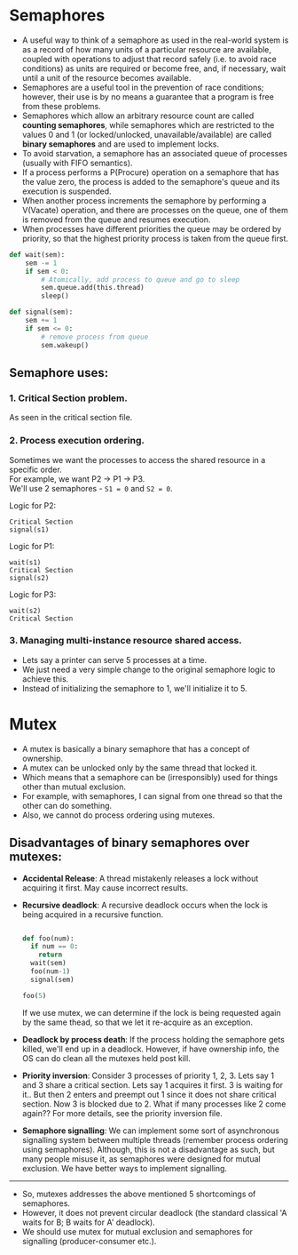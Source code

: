 # Semaphores

- A useful way to think of a semaphore as used in the real-world system is as a record of how many units of a particular resource are available, coupled with operations to adjust that record safely (i.e. to avoid race conditions) as units are required or become free, and, if necessary, wait until a unit of the resource becomes available.
- Semaphores are a useful tool in the prevention of race conditions; however, their use is by no means a guarantee that a program is free from these problems.  
- Semaphores which allow an arbitrary resource count are called **counting semaphores**, while semaphores which are restricted to the values 0 and 1 (or locked/unlocked, unavailable/available) are called **binary semaphores** and are used to implement locks. 
- To avoid starvation, a semaphore has an associated queue of processes (usually with FIFO semantics).
- If a process performs a P(Procure) operation on a semaphore that has the value zero, the process is added to the semaphore's queue and its execution is suspended.
- When another process increments the semaphore by performing a V(Vacate) operation, and there are processes on the queue, one of them is removed from the queue and resumes execution.
- When processes have different priorities the queue may be ordered by priority, so that the highest priority process is taken from the queue first.

```python
def wait(sem):
    sem -= 1
    if sem < 0:
        # Atomically, add process to queue and go to sleep
        sem.queue.add(this.thread)
        sleep()

def signal(sem):
    sem += 1
    if sem <= 0:
        # remove process from queue
        sem.wakeup()
```

## Semaphore uses:

### 1. Critical Section problem.
As seen in the critical section file.

### 2. Process execution ordering.
Sometimes we want the processes to access the shared resource in a specific order.  
For example, we want P2 -> P1 -> P3.  
We'll use 2 semaphores - `S1 = 0` and `S2 = 0`.

Logic for P2:

```
Critical Section
signal(s1)
```

Logic for P1:

```
wait(s1)
Critical Section
signal(s2)
```

Logic for P3:

```
wait(s2)
Critical Section
```

### 3. Managing multi-instance resource shared access.

- Lets say a printer can serve 5 processes at a time.
- We just need a very simple change to the original semaphore logic to achieve this.
- Instead of initializing the semaphore to 1, we'll initialize it to 5.


# Mutex

- A mutex is basically a binary semaphore that has a concept of ownership.
- A mutex can be unlocked only by the same thread that locked it.
- Which means that a semaphore can be (irresponsibly) used for things other than mutual exclusion.
- For example, with semaphores, I can signal from one thread so that the other can do something.
- Also, we cannot do process ordering using mutexes.


## Disadvantages of binary semaphores over mutexes:
- **Accidental Release**: A thread mistakenly releases a lock without acquiring it first. May cause incorrect results.
- **Recursive deadlock**: A recursive deadlock occurs when the lock is being acquired in a recursive function.
  ```python

  def foo(num):
    if num == 0:
      return
    wait(sem)
    foo(num-1)
    signal(sem)

  foo(5)
  ```
  If we use mutex, we can determine if the lock is being requested again by the same thead, so that we let it re-acquire as an exception.

- **Deadlock by process death**: If the process holding the semaphore gets killed, we'll end up in a deadlock. However, if have ownership info, the OS can do clean all the mutexes held post kill.
- **Priority inversion**: Consider 3 processes of priority 1, 2, 3. Lets say 1 and 3 share a critical section. Lets say 1 acquires it first. 3 is waiting for it.. But then 2 enters and preempt out 1 since it does not share critical section. Now 3 is blocked due to 2. What if many processes like 2 come again?? For more details, see the priority inversion file.
- **Semaphore signalling**: We can implement some sort of asynchronous signalling system between multiple threads (remember process ordering using semaphores). Although, this is not a disadvantage as such, but many people misuse it, as semaphores were designed for mutual exclusion. We have better ways to implement signalling.

------

- So, mutexes addresses the above mentioned 5 shortcomings of semaphores.  
- However, it does not prevent circular deadlock (the standard classical 'A waits for B; B waits for A' deadlock).
- We should use mutex for mutual exclusion and semaphores for signalling (producer-consumer etc.). 